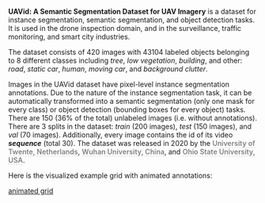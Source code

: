 **UAVid: A Semantic Segmentation Dataset for UAV Imagery** is a dataset for instance segmentation, semantic segmentation, and object detection tasks. It is used in the drone inspection domain, and in the surveillance, traffic monitoring, and smart city industries. 

The dataset consists of 420 images with 43104 labeled objects belonging to 8 different classes including *tree*, *low vegetation*, *building*, and other: *road*, *static car*, *human*, *moving car*, and *background clutter*.

Images in the UAVid dataset have pixel-level instance segmentation annotations. Due to the nature of the instance segmentation task, it can be automatically transformed into a semantic segmentation (only one mask for every class) or object detection (bounding boxes for every object) tasks. There are 150 (36% of the total) unlabeled images (i.e. without annotations). There are 3 splits in the dataset: *train* (200 images), *test* (150 images), and *val* (70 images). Additionally, every image contains the id of its video ***sequence*** (total 30). The dataset was released in 2020 by the <span style="font-weight: 600; color: grey; border-bottom: 1px dashed #d3d3d3;">University of Twente, Netherlands</span>, <span style="font-weight: 600; color: grey; border-bottom: 1px dashed #d3d3d3;">Wuhan University, China</span>, and <span style="font-weight: 600; color: grey; border-bottom: 1px dashed #d3d3d3;">Ohio State University, USA</span>.

Here is the visualized example grid with animated annotations:

[animated grid](https://github.com/dataset-ninja/uavid/raw/main/visualizations/horizontal_grid.webm)
